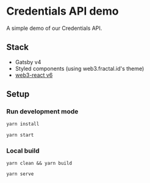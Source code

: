 # Credentials API demo

A simple demo of our Credentials API.

## Stack

- Gatsby v4
- Styled components (using web3.fractal.id's theme)
- [web3-react v6](https://github.com/Uniswap/web3-react/tree/v6)

## Setup

### Run development mode

```bash
yarn install

yarn start
```

### Local build

```
yarn clean && yarn build

yarn serve
```
